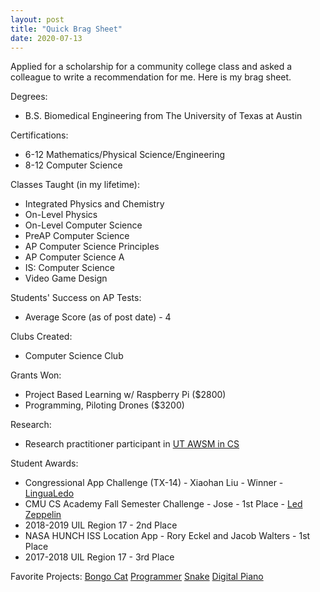 ```yaml
---
layout: post
title: "Quick Brag Sheet"
date: 2020-07-13
---
```

Applied for a scholarship for a community college class and asked a colleague to write a recommendation for me. Here is my brag sheet.

Degrees: 
- B.S. Biomedical Engineering from The University of Texas at Austin

Certifications:
- 6-12 Mathematics/Physical Science/Engineering 
- 8-12 Computer Science

Classes Taught (in my lifetime):
- Integrated Physics and Chemistry
- On-Level Physics
- On-Level Computer Science
- PreAP Computer Science
- AP Computer Science Principles
- AP Computer Science A
- IS: Computer Science
- Video Game Design

Students' Success on AP Tests:
- Average Score (as of post date) - 4

Clubs Created:
- Computer Science Club

Grants Won:
- Project Based Learning w/ Raspberry Pi ($2800)
- Programming, Piloting Drones ($3200)

Research:
- Research practitioner participant in [UT AWSM in CS](https://stemcenter.utexas.edu/news/ut-and-austin-isd-have-%E2%80%98awsm%E2%80%99-plan-get-more-women-computer-science)

Student Awards:
- Congressional App Challenge (TX-14) - Xiaohan Liu - Winner - [LinguaLedo](https://weber.house.gov/news/documentsingle.aspx?DocumentID=570)
- CMU CS Academy Fall Semester Challenge - Jose - 1st Place - [Led Zeppelin](https://docs.google.com/presentation/d/1FKPUAN79oFi612b0escY27iI_23X5W3FDX-d-i0nT4U/edit?usp=sharing)
- 2018-2019 UIL Region 17 - 2nd Place
- NASA HUNCH ISS Location App - Rory Eckel and Jacob Walters - 1st Place 
- 2017-2018 UIL Region 17 - 3rd Place

Favorite Projects:
[Bongo Cat](https://academy.cs.cmu.edu/sharing/purplePuppy5425)
[Programmer](https://academy.cs.cmu.edu/sharing/crimsonSheep0746)
[Snake](https://academy.cs.cmu.edu/sharing/cornflowerBlueChimpanzee0133)
[Digital Piano](https://academy.cs.cmu.edu/sharing/slateGrayGoldfish8024)
